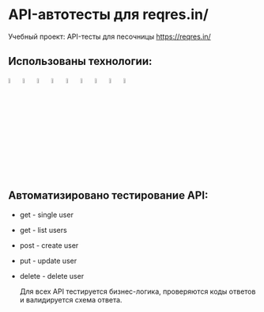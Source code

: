 # API-автотесты для reqres.in/
Учебный проект: API-тесты для песочницы https://reqres.in/

<!-- Технологии -->
## Использованы технологии:
<p  align="left">
  <code><img width="5%" title="Python" src="media/logo/python.png"></code>
  <code><img width="5%" title="Pycharm" src="media/logo/pycharm.png"></code>
  <code><img width="5%" title="Pytest" src="media/logo/pytest.png"></code>
  <code><img width="5%" title="Requests" src="media/logo/requests.png"></code>
  <code><img width="5%" title="Jenkins" src="media/logo/jenkins.png"></code>
  <code><img width="5%" title="Allure Report" src="media/logo/allure_report.png"></code>
  <code><img width="5%" title="Allure TestOps" src="media/logo/allure_testops.png"></code>
  <code><img width="5%" title="Jira" src="media/logo/jira.png"></code>
  <code><img width="5%" title="Telegram" src="media/logo/tg.png"></code>
</p>

<!-- Тест кейсы -->

## Автоматизировано тестирование API:
* get - single user
* get - list users
* post - create user
* put - update user
* delete - delete user

  Для всех API тестируется бизнес-логика, проверяются коды ответов и валидируется схема ответа.
